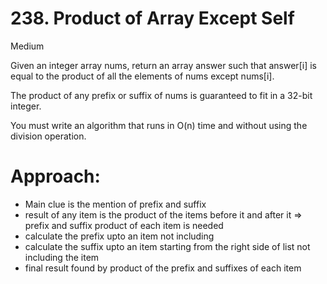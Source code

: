 # 238. Product of Array Except Self

Medium

Given an integer array nums, return an array answer such that answer[i] is equal to the product of all the elements of nums except nums[i].

The product of any prefix or suffix of nums is guaranteed to fit in a 32-bit integer.

You must write an algorithm that runs in O(n) time and without using the division operation.

# Approach:
- Main clue is the mention of prefix and suffix
- result of any item is the product of the items before it and after it => prefix and suffix product of each item is needed
- calculate the prefix upto an item not including
- calculate the suffix upto an item starting from the right side of list not including the item
- final result found by product of the prefix and suffixes of each item